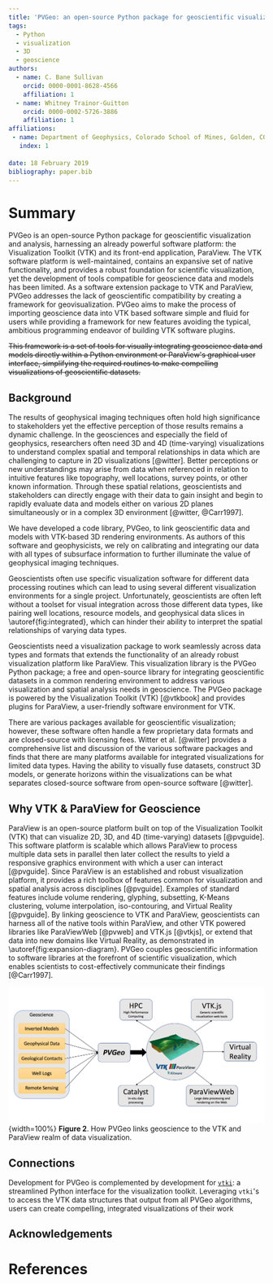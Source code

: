 ```yaml
---
title: 'PVGeo: an open-source Python package for geoscientific visualization in VTK and ParaView'
tags:
  - Python
  - visualization
  - 3D
  - geoscience
authors:
  - name: C. Bane Sullivan
    orcid: 0000-0001-8628-4566
    affiliation: 1
  - name: Whitney Trainor-Guitton
    orcid: 0000-0002-5726-3886
    affiliation: 1
affiliations:
 - name: Department of Geophysics, Colorado School of Mines, Golden, CO, USA
   index: 1

date: 18 February 2019
bibliography: paper.bib
---
```


# Summary

PVGeo is an open-source Python package for geoscientific visualization and
analysis, harnessing an already powerful software platform: the Visualization
Toolkit (VTK) and its front-end application, ParaView.
The VTK software platform is well-maintained, contains an expansive set of
native functionality, and provides a robust foundation for scientific
visualization, yet the development of tools compatible for geoscience data and
models has been limited.
As a software extension package to VTK and ParaView, PVGeo addresses the lack of
geoscientific compatibility by creating a framework for geovisualization.
PVGeo aims to make the process of importing geoscience data into VTK based
software simple and fluid for users while providing a framework for new features
avoiding the typical, ambitious programming endeavor of building VTK software
plugins.


~~This framework is a set of tools for visually integrating geoscience data and
models directly within a Python environment or ParaView's graphical user
interface, simplifying the required routines to make compelling visualizations
of geoscientific datasets.~~



## Background


The results of geophysical imaging techniques often hold high significance to
stakeholders yet the effective perception of those results remains a dynamic
challenge.
In the geosciences and especially the field of geophysics, researchers often
need 3D and 4D (time-varying) visualizations to understand complex spatial and
temporal relationships in data which are challenging to capture in 2D
visualizations [@witter].
Better perceptions or new understandings may arise from data when referenced in
relation to intuitive features like topography, well locations, survey points,
or other known information.
Through these spatial relations, geoscientists and stakeholders can directly
engage with their data to gain insight and begin to rapidly evaluate data and
models either on various 2D planes simultaneously or in a complex 3D environment
[@witter, @Carr1997].

We have developed a code library, PVGeo, to link geoscientific data and
models with VTK-based 3D rendering environments.
As authors of this software and geophysicists, we rely on calibrating and
integrating our data with all types of subsurface information to further
illuminate the value of geophysical imaging techniques.

Geoscientists often use specific visualization software for different data
processing routines which can lead to using several different visualization
environments for a single project.
Unfortunately, geoscientists are often left without a toolset for visual
integration across those different data types, like pairing well locations,
resource models, and geophysical data slices in \autoref{fig:integrated}, which
can hinder their ability to interpret the spatial relationships of varying data
types.

Geoscientists need a visualization package to work seamlessly across data types
and formats that extends the functionality of an already robust visualization
platform like ParaView.
This visualization library is the PVGeo Python package; a free and open-source
library for integrating geoscientific datasets in a common rendering environment
to address various visualization and spatial analysis needs in geoscience.
The PVGeo package is powered by the Visualization Toolkit (VTK) [@vtkbook] and
provides plugins for ParaView, a user-friendly software environment for VTK.


There are various packages available for geoscientific visualization; however,
these software often handle a few proprietary data formats and are closed-source
with licensing fees.
Witter et al. [@witter] provides a comprehensive list and discussion of the
various software packages and finds that there are many platforms available for
integrated visualizations for limited data types.
Having the ability to visually fuse datasets, construct 3D models, or generate
horizons within the visualizations can be what separates closed-source software
from open-source software [@witter].


## Why VTK & ParaView for Geoscience

ParaView is an open-source platform built on top of the Visualization Toolkit
(VTK) that can visualize 2D, 3D, and 4D (time-varying) datasets [@pvguide].
This software platform is scalable which allows ParaView to process multiple data
sets in parallel then later collect the results to yield a responsive graphics
environment with which a user can interact [@pvguide].
Since ParaView is an established and robust visualization platform, it provides
a rich toolbox of features common for visualization and spatial analysis across
disciplines [@pvguide].
Examples of standard features include volume rendering, glyphing, subsetting,
K-Means clustering, volume interpolation, iso-contouring, and Virtual Reality
[@pvguide].
By linking geoscience to VTK and ParaView, geoscientists can harness all of the
native tools within ParaView, and other VTK powered libraries like ParaViewWeb
[@pvweb] and VTK.js [@vtkjs], or extend that data into new domains like Virtual
Reality, as demonstrated in \autoref{fig:expansion-diagram}.
PVGeo couples geoscientific information to software libraries at the forefront
of scientific visualization, which enables scientists to cost-effectively
communicate their findings [@Carr1997].


![Expansion Diagram](images/expansion-diagram.png){width=100%}
**Figure 2**. How PVGeo links geoscience to the VTK and ParaView realm of data
visualization.


## Connections

Development for PVGeo is complemented by development for
[`vtki`](http://docs.vtki.org): a streamlined Python interface for the
visualization toolkit.
Leveraging `vtki`'s to access the VTK data structures that output from all PVGeo
algorithms, users can create compelling, integrated visualizations of their work




## Acknowledgements


# References
